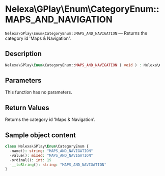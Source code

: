# Nelexa\GPlay\Enum\CategoryEnum::MAPS_AND_NAVIGATION
`Nelexa\GPlay\Enum\CategoryEnum::MAPS_AND_NAVIGATION` — Returns the category id 'Maps & Navigation'.

## Description
```php
Nelexa\GPlay\Enum\CategoryEnum::MAPS_AND_NAVIGATION ( void ) : Nelexa\GPlay\Enum\CategoryEnum
```

## Parameters
This function has no parameters.

## Return Values
Returns the category id 'Maps & Navigation'.

## Sample object content
```php
class Nelexa\GPlay\Enum\CategoryEnum {
  -name(): string: "MAPS_AND_NAVIGATION"
  -value(): mixed: "MAPS_AND_NAVIGATION"
  -ordinal(): int: 19
  -__toString(): string: "MAPS_AND_NAVIGATION"
}
```
